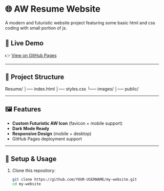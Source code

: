 # 🌐 AW Resume Website

A modern and futuristic website project featuring some basic html and css coding with small portion of js.

## 🚀 Live Demo
👉 [View on GitHub Pages](https://AmtR2.github.io/Resume/)

---

## 📂 Project Structure
Resume/
│── index.html
│── styles.css
└── images/
│── public/


---

## 🖼️ Features
- **Custom Futuristic AW Icon** (favicon + mobile support)
- **Dark Mode Ready**
- **Responsive Design** (mobile + desktop)
- GitHub Pages deployment support

---

## 🔧 Setup & Usage
1. Clone this repository:
   ```bash
   git clone https://github.com/YOUR-USERNAME/my-website.git
   cd my-website


   
